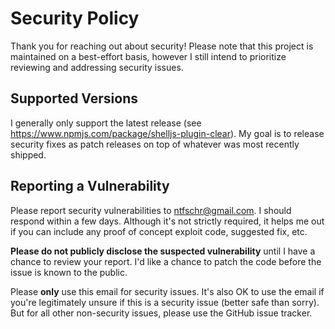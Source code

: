 # Security Policy

Thank you for reaching out about security! Please note that this project is
maintained on a best-effort basis, however I still intend to prioritize
reviewing and addressing security issues.

## Supported Versions

I generally only support the latest release (see
https://www.npmjs.com/package/shelljs-plugin-clear). My goal is to release
security fixes as patch releases on top of whatever was most recently shipped.

## Reporting a Vulnerability

Please report security vulnerabilities to ntfschr@gmail.com. I should respond
within a few days. Although it's not strictly required, it helps me out if you
can include any proof of concept exploit code, suggested fix, etc.

**Please do not publicly disclose the suspected vulnerability** until I have a
chance to review your report. I'd like a chance to patch the code before the
issue is known to the public.

Please **only** use this email for security issues. It's also OK to use the
email if you're legitimately unsure if this is a security issue (better safe
than sorry). But for all other non-security issues, please use the GitHub issue
tracker.
